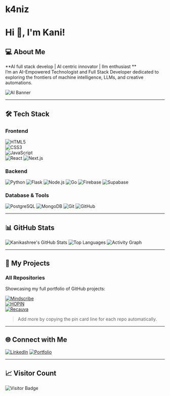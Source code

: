 # k4niz
# Hi 👋, I'm Kani!

## 💻 About Me
 **AI full stack develop | AI centric innovator | llm enthusiast **  
 I’m an AI-Empowered Technologist and Full Stack Developer dedicated to exploring the frontiers of machine intelligence, LLMs, and creative automations.

![AI Banner](https://media.giphy.com/media/3oEjI6SIIHBdRxXI40/giphy.gif)

---

## 🛠️ Tech Stack
### Frontend
![HTML5](https://img.shields.io/badge/-HTML5-E34F26?style=flat&logo=html5&logoColor=white)  
![CSS3](https://img.shields.io/badge/-CSS3-1572B6?style=flat&logo=css3&logoColor=white)  
![JavaScript](https://img.shields.io/badge/-JavaScript-F7DF1E?style=flat&logo=javascript&logoColor=black)  
![React](https://img.shields.io/badge/-React-61DAFB?style=flat&logo=react)
![Next.js](https://img.shields.io/badge/-Next.js-000000?style=flat&logo=next.js)



### Backend
![Python](https://img.shields.io/badge/-Python-3776AB?style=flat&logo=python)
![Flask](https://img.shields.io/badge/-Flask-000000?style=flat&logo=flask)
![Node.js](https://img.shields.io/badge/-Node.js-339933?style=flat&logo=node.js)
![Go](https://img.shields.io/badge/-Go-00ADD8?style=flat&logo=go)
![Firebase](https://img.shields.io/badge/-Firebase-FFCA28?style=flat&logo=firebase)
![Supabase](https://img.shields.io/badge/-Supabase-3ECF8E?style=flat&logo=supabase)


### Database & Tools
![PostgreSQL](https://img.shields.io/badge/-PostgreSQL-316192?style=flat&logo=postgresql)
![MongoDB](https://img.shields.io/badge/-MongoDB-47A248?style=flat&logo=mongodb)
![Git](https://img.shields.io/badge/-Git-F05032?style=flat&logo=git)
![GitHub](https://img.shields.io/badge/-GitHub-181717?style=flat&logo=github)

---

## 📊 GitHub Stats
![Kanikashree's GitHub Stats](https://github-readme-stats.vercel.app/api?username=Kanikashreesivakumar&show_icons=true&theme=radical)
![Top Languages](https://github-readme-stats.vercel.app/api/top-langs/?username=Kanikashreesivakumar&layout=compact&theme=radical)
![Activity Graph](https://activity-graph.herokuapp.com/graph?username=Kanikashreesivakumar&theme=react-dark&area=true)

---

## 🚀 My Projects
### All Repositories
Showcasing my full portfolio of GitHub projects:  

[![Mindscribe](https://github-readme-stats.vercel.app/api/pin/?username=yourusername&repo=Mindscribe&theme=radical)](https://github.com/yourusername/Mindscribe)  
[![HOPIN](https://github-readme-stats.vercel.app/api/pin/?username=yourusername&repo=HOPIN&theme=radical)](https://github.com/yourusername/HOPIN)  
[![Recauva](https://github-readme-stats.vercel.app/api/pin/?username=yourusername&repo=Reccova&theme=radical)](https://github.com/yourusername/Reccova)  

> Add more by copying the pin card line for each repo automatically.  

---

## 🌐 Connect with Me
[![LinkedIn](https://img.shields.io/badge/LinkedIn-0077B5?style=flat&logo=linkedin)](https://www.linkedin.com/in/kanikashree-sivakumar/)
[![Portfolio](https://img.shields.io/badge/Portfolio-000?style=flat&logo=github)](https://k4niz.tech)


---

## 📈 Visitor Count
![Visitor Badge](https://visitor-badge.glitch.me/badge?page_id=yourusername.yourusername)
